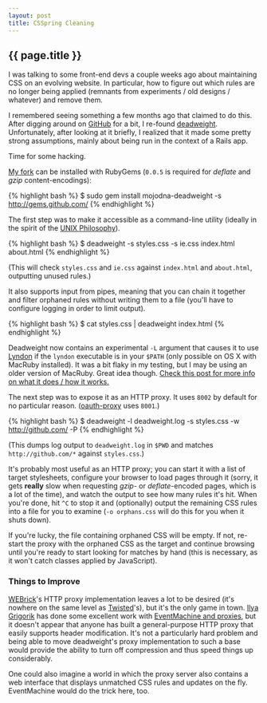```yaml
---
layout: post
title: CSSpring Cleaning
---
```


## {{ page.title }}

I was talking to some front-end devs a couple weeks ago about maintaining CSS
on an evolving website. In particular, how to figure out which rules are no
longer being applied (remnants from experiments / old designs / whatever) and
remove them.

I remembered seeing something a few months ago that claimed to do this. After
digging around on [GitHub](http://github.com/) for a bit, I re-found
[deadweight](http://github.com/aanand/deadweight). Unfortunately, after
looking at it briefly, I realized that it made some pretty strong assumptions,
mainly about being run in the context of a Rails app.

Time for some hacking.

[My fork](http://github.com/mojodna/deadweight) can be installed with
RubyGems (`0.0.5` is required for _deflate_ and _gzip_ content-encodings):

{% highlight bash %}
$ sudo gem install mojodna-deadweight -s http://gems.github.com/
{% endhighlight %}

The first step was to make it accessible as a command-line utility (ideally in
the spirit of the [UNIX
Philosophy](http://en.wikipedia.org/wiki/Unix_philosophy)).

{% highlight bash %}
$ deadweight -s styles.css -s ie.css index.html about.html
{% endhighlight %}

(This will check `styles.css` and `ie.css` against `index.html` and
`about.html`, outputting unused rules.)

It also supports input from pipes, meaning that you can chain it together and
filter orphaned rules without writing them to a file (you'll have to configure
logging in order to limit output).

{% highlight bash %}
$ cat styles.css | deadweight index.html
{% endhighlight %}

Deadweight now contains an experimental `-L` argument that causes it to use
[Lyndon](http://github.com/defunkt/lyndon) if the `lyndon` executable is in
your `$PATH` (only possible on OS X with MacRuby installed). It was a bit
flaky in my testing, but I may be using an older version of MacRuby. Great
idea though. [Check this post for more info on what it does / how it
works.](http://ozmm.org/posts/lyndon.html)

The next step was to expose it as an HTTP proxy. It uses `8002` by default for
no particular reason.
([oauth-proxy](/2009/08/21/exploring-oauth-protected-apis.html) uses `8001`.)

{% highlight bash %}
$ deadweight -l deadweight.log -s styles.css -w http://github.com/ -P
{% endhighlight %}

(This dumps log output to `deadweight.log` in `$PWD` and matches
`http://github.com/*` against `styles.css`.)

It's probably most useful as an HTTP proxy; you can start it with a list of
target stylesheets, configure your browser to load pages through it (sorry, it
gets **really** slow when requesting _gzip_- or _deflate_-encoded pages, which
is a lot of the time), and watch the output to see how many rules it's hit.
When you're done, hit `^C` to stop it and (optionally) output the remaining
CSS rules into a file for you to examine (`-o orphans.css` will do this for
you when it shuts down).

If you're lucky, the file containing orphaned CSS will be empty. If not,
re-start the proxy with the orphaned CSS as the target and continue browsing
until you're ready to start looking for matches by hand (this is necessary, as
it won't catch classes applied by JavaScript).

### Things to Improve

[WEBrick](http://en.wikipedia.org/wiki/WEBrick)'s HTTP proxy implementation
leaves a lot to be desired (it's nowhere on the same level as
[Twisted](http://twistedmatrix.com/trac/)'s), but it's the only game in town.
[Ilya Grigorik](http://www.igvita.com/) has done some excellent work with
[EventMachine and proxies](http://github.com/igrigorik/em-proxy), but it
doesn't appear that anyone has built a general-purpose HTTP proxy that easily
supports header modification. It's not a particularly hard problem and being
able to move deadweight's proxy implementation to such a base would provide
the ability to turn off compression and thus speed things up considerably.

One could also imagine a world in which the proxy server also contains a web
interface that displays unmatched CSS rules and updates on the fly.
EventMachine would do the trick here, too.

